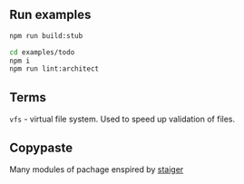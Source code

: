 ## Run examples

```bash
npm run build:stub

cd examples/todo
npm i
npm run lint:architect
```

## Terms

`vfs` - virtual file system. Used to speed up validation of files.

## Copypaste

Many modules of pachage enspired by [staiger](https://github.com/feature-sliced/steiger)
